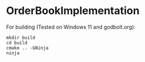 # OrderBookImplementation

For building (Tested on Windows 11 and godbolt.org):

```
mkdir build
cd build
cmake .. -GNinja
ninja
```
